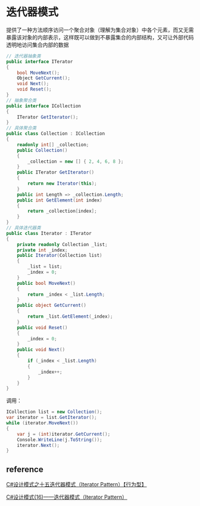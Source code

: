 # 迭代器模式

提供了一种方法顺序访问一个聚合对象（理解为集合对象）中各个元素，而又无需暴露该对象的内部表示，这样既可以做到不暴露集合的内部结构，又可让外部代码透明地访问集合内部的数据

```csharp
// 迭代器抽象类
public interface ITerator
{
    bool MoveNext();
    Object GetCurrent();
    void Next();
    void Reset();
}
// 抽象聚合类
public interface ICollection
{
    ITerator GetIterator();
}
// 具体聚合类
public class Collection : ICollection
{
    readonly int[] _collection;
    public Collection()
    {
        _collection = new [] { 2, 4, 6, 8 };
    }
    public ITerator GetIterator()
    {
        return new Iterator(this);
    }
    public int Length => _collection.Length;
    public int GetElement(int index)
    {
        return _collection[index];
    }
}
// 具体迭代器类
public class Iterator : ITerator
{
    private readonly Collection _list;
    private int _index;
    public Iterator(Collection list)
    {
        _list = list;
        _index = 0;
    }
    public bool MoveNext()
    {
        return _index < _list.Length;
    }
    public object GetCurrent()
    {
        return _list.GetElement(_index);
    }
    public void Reset()
    {
        _index = 0;
    }
    public void Next()
    {
        if (_index < _list.Length)
        {
            _index++;
        }
    }
}
```

调用：

```csharp
ICollection list = new Collection();
var iterator = list.GetIterator();
while (iterator.MoveNext())
{
    var j = (int)iterator.GetCurrent();
    Console.WriteLine(j.ToString());
    iterator.Next();
}
```

## reference

[C#设计模式之十五迭代器模式（Iterator Pattern）【行为型】](http://www.cnblogs.com/PatrickLiu/p/7903617.html)

[C#设计模式(16)——迭代器模式（Iterator Pattern）](http://www.cnblogs.com/zhili/p/IteratorPattern.html)

